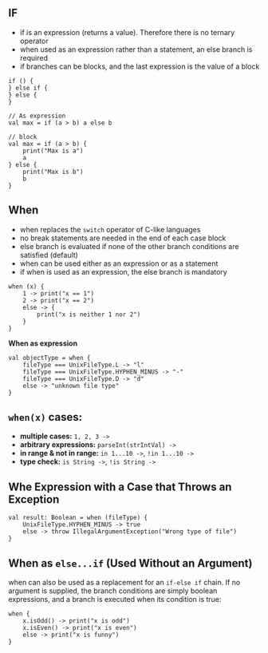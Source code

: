 ## IF
* if is an expression (returns a value). Therefore there is no ternary operator
* when used as an expression rather than a statement, an else branch is required
* if branches can be blocks, and the last expression is the value of a block
```
if () {
} else if {
} else {
}
 
// As expression 
val max = if (a > b) a else b

// block
val max = if (a > b) {
    print("Max is a")
    a
} else {
    print("Max is b")
    b
}
```

## When
* when replaces the `switch` operator of C-like languages
* no break statements are needed in the end of each case block
* else branch is evaluated if none of the other branch conditions are satisfied (default)
* when can be used either as an expression or as a statement
* if when is used as an expression, the else branch is mandatory
```
when (x) {
    1 -> print("x == 1")
    2 -> print("x == 2")
    else -> {
        print("x is neither 1 nor 2")
    }
}
```
**When as expression**
```
val objectType = when {
    fileType === UnixFileType.L -> "l"
    fileType === UnixFileType.HYPHEN_MINUS -> "-"
    fileType === UnixFileType.D -> "d"
    else -> "unknown file type"
}
```
## `when(x)` cases:
* **multiple cases:** `1, 2, 3 ->`
* **arbitrary expressions:** `parseInt(strIntVal) ->`
* **in range & not in range:** `in 1...10 ->`, `!in 1...10 ->`
* **type check:** `is String ->`, `!is String ->`

## Whe Expression with a Case that Throws an Exception
```
val result: Boolean = when (fileType) {
    UnixFileType.HYPHEN_MINUS -> true
    else -> throw IllegalArgumentException("Wrong type of file")
}
```

## When as `else...if` (Used Without an Argument)
when can also be used as a replacement for an `if-else if` chain. If no argument is supplied, the branch conditions are simply boolean expressions, and a branch is executed when its condition is true:
```
when {
    x.isOdd() -> print("x is odd")
    x.isEven() -> print("x is even")
    else -> print("x is funny")
}
```
